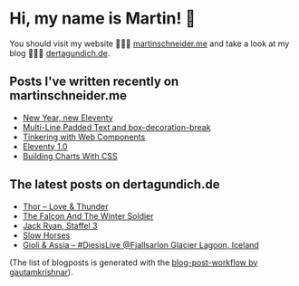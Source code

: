 # Hi, my name is Martin! 👋 
You should visit my website 👨🏼‍💻  [martinschneider.me](https://martinschneider.me) and take a look at my blog 🤷🏼‍♂️ [dertagundich.de](https://www.dertagundich.de).

## Posts I've written recently on martinschneider.me
<!-- MSME-POST-LIST:START -->
- [New Year, new Eleventy](https://martinschneider.me/articles/new-year-new-eleventy/)
- [Multi-Line Padded Text and box-decoration-break](https://martinschneider.me/articles/multi-line-padded-text-and-box-decoration-break/)
- [Tinkering with Web Components](https://martinschneider.me/articles/tinkering-with-web-components/)
- [Eleventy 1.0](https://martinschneider.me/articles/eleventy-1-0/)
- [Building Charts With CSS](https://martinschneider.me/articles/building-charts-with-css/)
<!-- MSME-POST-LIST:END -->

## The latest posts on dertagundich.de
<!-- DTUI-POST-LIST:START -->
- [Thor – Love &amp; Thunder](https://www.dertagundich.de/2023/02/10/thor-love-thunder/)
- [The Falcon And The Winter Soldier](https://www.dertagundich.de/2023/02/09/the-falcon-and-the-winter-soldier/)
- [Jack Ryan, Staffel 3](https://www.dertagundich.de/2023/02/08/jack-ryan-staffel-3/)
- [Slow Horses](https://www.dertagundich.de/2023/02/07/slow-horses/)
- [Giolì &amp; Assia – #DiesisLive @Fjallsarlon Glacier Lagoon, Iceland](https://www.dertagundich.de/2023/02/06/gioli-assia-diesislive-fjallsarlon-glacier-lagoon-iceland/)
<!-- DTUI-POST-LIST:END -->

(The list of blogposts is generated with the [blog-post-workflow by gautamkrishnar](https://github.com/gautamkrishnar/blog-post-workflow)).
